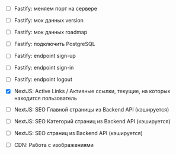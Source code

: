 - [ ] Fastify: меняем порт на сервере
- [ ] Fastify: мок данных version
- [ ] Fastify: мок данных roadmap
- [ ] Fastify: подключить PostgreSQL
- [ ] Fastify: endpoint sign-up
- [ ] Fastify: endpoint sign-in
- [ ] Fastify: endpoint logout

- [x] NextJS: Active Links / Активные ссылки, текущие, на которых находится пользователь
- [ ] NextJS: SEO Главной страницы из Backend API (кэшируется)
- [ ] NextJS: SEO Категорий страниц из Backend API (кэшируется)
- [ ] NextJS: SEO страниц из Backend API (кэшируется)

- [ ] CDN: Работа с изображениями